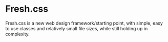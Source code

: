 # Fresh.css
Fresh.css is a new web design framework/starting point, with simple, easy to use classes and relatively small file sizes, while still holding up in complexity.
